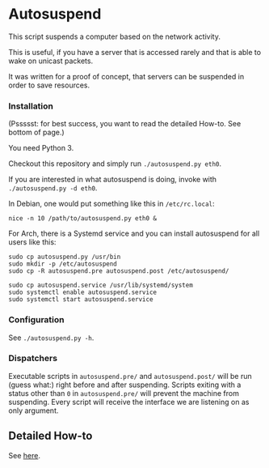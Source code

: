 # Autosuspend

This script suspends a computer based on the network activity.

This is useful, if you have a server that is accessed
rarely and that is able to wake on unicast packets.

It was written for a proof of concept, that servers can be suspended
in order to save resources.

### Installation

(Pssssst: for best success, you want to read the detailed How-to. See bottom of page.)

You need Python 3.

Checkout this repository and simply run `./autosuspend.py eth0`.

If you are interested in what autosuspend is doing, invoke with
`./autosuspend.py -d eth0`.

In Debian, one would put something like this in `/etc/rc.local`:

	nice -n 10 /path/to/autosuspend.py eth0 &

For Arch, there is a Systemd service and you can install autosuspend for all users like this:

```
sudo cp autosuspend.py /usr/bin
sudo mkdir -p /etc/autosuspend
sudo cp -R autosuspend.pre autosuspend.post /etc/autosuspend/

sudo cp autosuspend.service /usr/lib/systemd/system
sudo systemctl enable autosuspend.service
sudo systemctl start autosuspend.service
```

### Configuration

See `./autosuspend.py -h`.

### Dispatchers

Executable scripts in `autosuspend.pre/` and `autosuspend.post/` will be run
(guess what:) right before and after suspending.
Scripts exiting with a status other than `0` in `autosuspend.pre/` will
prevent the machine from suspending.
Every script will receive the interface we are listening on as only argument.

## Detailed How-to

See [here](howto.rst "how to").

